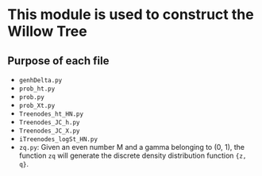 # This module is used to construct the Willow Tree

## Purpose of each file

- `genhDelta.py` 
- `prob_ht.py` 
- `prob.py` 
- `prob_Xt.py` 
- `Treenodes_ht_HN.py` 
- `Treenodes_JC_h.py` 
- `Treenodes_JC_X.py` 
- `iTreenodes_logSt_HN.py` 
- `zq.py`: Given an even number M and a gamma belonging to (0, 1), the function `zq` will generate the discrete density distribution function `{z, q}`. 
